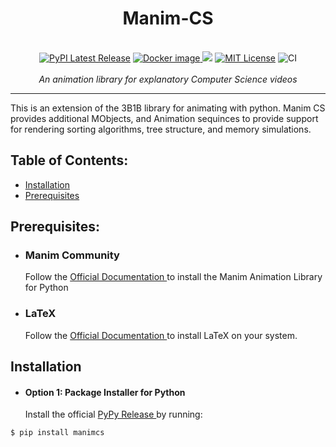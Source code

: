 <h1 align="center">Manim-CS</h1 >
<p align="center">
    <br />
    <a href="https://pypi.org/project/manimcs/"><img src="https://img.shields.io/pypi/v/manimcs.svg?style=flat&logo=pypi" alt="PyPI Latest Release"></a>
    <a href="https://hub.docker.com/r/manimcommunity/manim"><img src="https://img.shields.io/docker/v/manimcommunity/manim?color=%23099cec&label=docker%20image&logo=docker" alt="Docker image"> </a>
    <a href="https://mybinder.org/v2/gh/ManimCommunity/jupyter_examples/HEAD?filepath=basic_example_scenes.ipynb"><img src="https://mybinder.org/badge_logo.svg"></a>
    <a href="http://choosealicense.com/licenses/mit/"><img src="https://img.shields.io/badge/license-MIT-red.svg?style=flat" alt="MIT License"></a>
    <!-- <a href="https://docs.manim.community/"><img src="https://readthedocs.org/projects/manimce/badge/?version=latest" alt="Documentation Status"></a>
    <a href="https://pepy.tech/project/manim"><img src="https://pepy.tech/badge/manim/month?" alt="Downloads"> </a> -->
    <img src="https://github.com/ManimCommunity/manim/workflows/CI/badge.svg" alt="CI">
    <br />
    <br />
    <i>An animation library for explanatory Computer Science videos</i>
</p>
<hr />

This is an extension of the 3B1B library for animating with python. Manim CS provides additional MObjects, and Animation sequinces to provide support for rendering sorting algorithms, tree structure, and memory simulations. 

## Table of Contents:

-  [Installation](#installation)
-  [Prerequisites](#Prerequisites)




## Prerequisites: 

- <div><h3 >Manim Community</h3> Follow the <a href="https://docs.manim.community/en/stable/installation.html"> Official Documentation </a> to install the Manim Animation Library for Python 
- <div><h3 >LaTeX</h3> Follow the <a href="https://www.latex-project.org/get/"> Official Documentation </a> to install LaTeX on your system. 
## Installation

- <h4>Option 1: Package Installer for Python</h4> Install the official <a href="https://pypi.org/project/manimcs/"> PyPy Release </a> by running: 
```bash
$ pip install manimcs